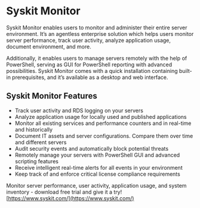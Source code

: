 # Syskit Monitor

Syskit Monitor enables users to monitor and administer their entire server environment. It’s an agentless enterprise solution which helps users monitor server performance, track user activity, analyze application usage, document environment, and more.

Additionally, it enables users to manage servers remotely with the help of PowerShell, serving as GUI for PowerShell reporting with advanced possibilities. Syskit Monitor comes with a quick installation containing built-in prerequisites, and it’s available as a desktop and web interface.

## Syskit Monitor Features

* Track user activity and RDS logging on your servers
* Analyze application usage for locally used and published applications
* Monitor all existing services and performance counters and in real-time and historically
* Document IT assets and server configurations. Compare them over time and different servers
* Audit security events and automatically block potential threats
* Remotely manage your servers with PowerShell GUI and advanced scripting features
* Receive intelligent real-time alerts for all events in your environment
* Keep track of and enforce critical license compliance requirements

Monitor server performance, user activity, application usage, and system inventory - download free trial and give it a try!  
[https://www.syskit.com/](https://www.syskit.com/)

